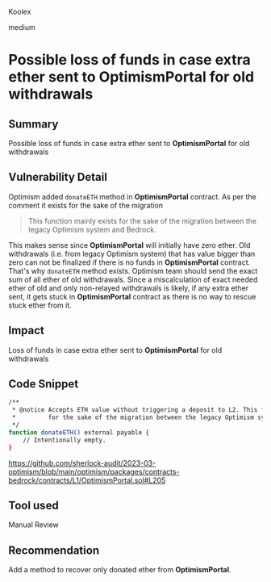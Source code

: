 Koolex

medium

# Possible loss of funds in case extra ether sent to **OptimismPortal** for old withdrawals

## Summary
Possible loss of funds in case extra ether sent to **OptimismPortal** for old withdrawals

## Vulnerability Detail
Optimism added `donateETH` method in **OptimismPortal** contract.
As per the comment it exists for the sake of the migration
> This function mainly exists for the sake of the migration between the legacy Optimism system and Bedrock.

This makes sense since **OptimismPortal** will initially have zero ether. Old withdrawals (i.e. from legacy Optimism system) that has value bigger than zero can not be finalized if there is no funds in **OptimismPortal** contract. That's why `donateETH` method exists. Optimism team should send the exact sum of all ether of old withdrawals. Since a miscalculation of exact needed ether of old and only non-relayed withdrawals is likely, if any extra ether sent, it gets stuck in **OptimismPortal** contract as there is no way to rescue stuck ether from it.

## Impact
Loss of funds in case extra ether sent to **OptimismPortal** for old withdrawals

## Code Snippet


```sh
/**
 * @notice Accepts ETH value without triggering a deposit to L2. This function mainly exists
 *         for the sake of the migration between the legacy Optimism system and Bedrock.
 */
function donateETH() external payable {
	// Intentionally empty.
}
```

https://github.com/sherlock-audit/2023-03-optimism/blob/main/optimism/packages/contracts-bedrock/contracts/L1/OptimismPortal.sol#L205

## Tool used

Manual Review

## Recommendation

 Add a method to recover only donated ether from **OptimismPortal**.
 
  